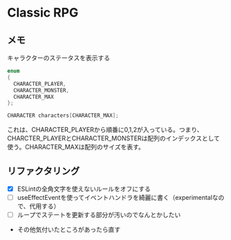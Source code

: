 # Classic RPG

## メモ

キャラクターのステータスを表示する

```cpp
enum
{
  CHARACTER_PLAYER,
  CHARACTER_MONSTER,
  CHARACTER_MAX
};

CHARACTER characters[CHARACTER_MAX];
```
これは、CHARACTER_PLAYERから順番に0,1,2が入っている。つまり、CHARCTER_PLAYERとCHARACTER_MONSTERは配列のインデックスとして使う。CHARACTER_MAXは配列のサイズを表す。

## リファクタリング

- [x] ESLintの全角文字を使えないルールをオフにする
- [ ] useEffectEventを使ってイベントハンドラを綺麗に書く（experimentalなので、代用する）
- [ ] ループでステートを更新する部分が汚いのでなんとかしたい
- その他気付いたところがあったら直す
